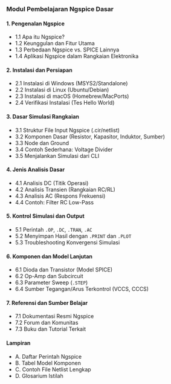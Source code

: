 ### **Modul Pembelajaran Ngspice Dasar**

#### **1. Pengenalan Ngspice**
- 1.1 Apa itu Ngspice?
- 1.2 Keunggulan dan Fitur Utama
- 1.3 Perbedaan Ngspice vs. SPICE Lainnya
- 1.4 Aplikasi Ngspice dalam Rangkaian Elektronika

#### **2. Instalasi dan Persiapan**
- 2.1 Instalasi di Windows (MSYS2/Standalone)
- 2.2 Instalasi di Linux (Ubuntu/Debian)
- 2.3 Instalasi di macOS (Homebrew/MacPorts)
- 2.4 Verifikasi Instalasi (Tes Hello World)

#### **3. Dasar Simulasi Rangkaian**
- 3.1 Struktur File Input Ngspice (.cir/netlist)
- 3.2 Komponen Dasar (Resistor, Kapasitor, Induktor, Sumber)
- 3.3 Node dan Ground
- 3.4 Contoh Sederhana: Voltage Divider
- 3.5 Menjalankan Simulasi dari CLI

#### **4. Jenis Analisis Dasar**
- 4.1 Analisis DC (Titik Operasi)
- 4.2 Analisis Transien (Rangkaian RC/RL)
- 4.3 Analisis AC (Respons Frekuensi)
- 4.4 Contoh: Filter RC Low-Pass

#### **5. Kontrol Simulasi dan Output**
- 5.1 Perintah `.OP`, `.DC`, `.TRAN`, `.AC`
- 5.2 Menyimpan Hasil dengan `.PRINT` dan `.PLOT`
- 5.3 Troubleshooting Konvergensi Simulasi

#### **6. Komponen dan Model Lanjutan**
- 6.1 Dioda dan Transistor (Model SPICE)
- 6.2 Op-Amp dan Subcircuit
- 6.3 Parameter Sweep (`.STEP`)
- 6.4 Sumber Tegangan/Arus Terkontrol (VCCS, CCCS)

#### **7. Referensi dan Sumber Belajar**
- 7.1 Dokumentasi Resmi Ngspice
- 7.2 Forum dan Komunitas
- 7.3 Buku dan Tutorial Terkait

#### **Lampiran**
- A. Daftar Perintah Ngspice
- B. Tabel Model Komponen
- C. Contoh File Netlist Lengkap
- D. Glosarium Istilah
